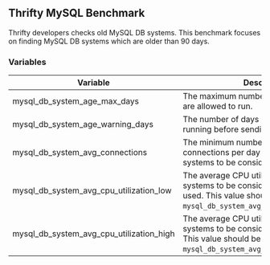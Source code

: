 ## Thrifty MySQL Benchmark

Thrifty developers checks old MySQL DB systems. This benchmark focuses on finding MySQL DB systems which are older than 90 days.

### Variables

| Variable | Description | Default |
| - | - | - |
| mysql_db_system_age_max_days | The maximum number of days DB systems are allowed to run. | 90 days |
| mysql_db_system_age_warning_days | The number of days DB systems can be running before sending a warning. | 30 days |
| mysql_db_system_avg_connections | The minimum number of average connections per day required for DB systems to be considered in-use. | 2 connections/day |
| mysql_db_system_avg_cpu_utilization_low | The average CPU utilization required for DB systems to be considered infrequently used. This value should be lower than `mysql_db_system_avg_cpu_utilization_high`. | 25% |
| mysql_db_system_avg_cpu_utilization_high | The average CPU utilization required for DB systems to be considered frequently used. This value should be higher than `mysql_db_system_avg_cpu_utilization_low`. | 50% |
